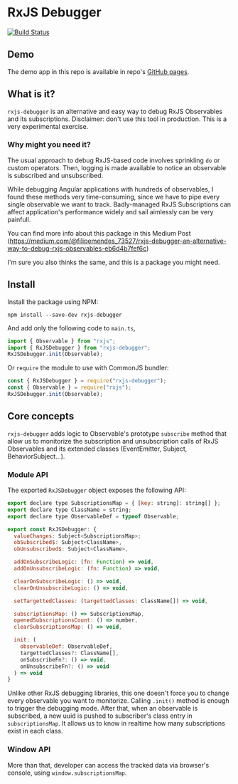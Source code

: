 # RxJS Debugger

[![Build Status](https://filipemendes1994.visualstudio.com/rxjs-debugger/_apis/build/status/filipemendes1994.rxjs-debugger?branchName=master)](https://filipemendes1994.visualstudio.com/rxjs-debugger/_build/latest?definitionId=1&branchName=master)

## Demo
The demo app in this repo is available in repo's [GitHub pages](https://filipemendes1994.github.io/rxjs-debugger).

## What is it?

`rxjs-debugger` is an alternative and easy way to debug RxJS Observables and its subscriptions.
Disclaimer: don't use this tool in production. This is a very experimental exercise.

### Why might you need it?

The usual approach to debug RxJS-based code involves sprinkling `do` or custom operators. Then, logging is made available to notice an observable is subscribed and unsubscribed.

While debugging Angular applications with hundreds of observables, I found these methods very time-consuming, since we have to pipe every single observable we want to track. Badly-managed RxJS Subscriptions can affect application's performance widely and sail aimlessly can be very painfull.

You can find more info about this package in this Medium Post
(https://medium.com/@filipemendes_73527/rxjs-debugger-an-alternative-way-to-debug-rxjs-observables-eb6d4b7fef6c)

I'm sure you also thinks the same, and this is a package you might need.

## Install

Install the package using NPM:

```
npm install --save-dev rxjs-debugger
```

And add only the following code to `main.ts`,

```ts
import { Observable } from "rxjs";
import { RxJSDebugger } from "rxjs-debugger";
RxJSDebugger.init(Observable);
```

Or `require` the module to use with CommonJS bundler:

```js
const { RxJSDebugger } = require("rxjs-debugger");
const { Observable } = require("rxjs");
RxJSDebugger.init(Observable);
```

## Core concepts

`rxjs-debugger` adds logic to Observable's prototype `subscribe` method that allow us to monitorize the subscription and unsubscription calls of RxJS Observables and its extended classes (EventEmitter, Subject, BehaviorSubject...).

### Module API

The exported `RxJSDebugger` object exposes the following API:

```js
export declare type SubscriptionsMap = { [key: string]: string[] };
export declare type ClassName = string;
export declare type ObservableDef = typeof Observable;

export const RxJSDebugger: {
  valueChanges: Subject<SubscriptionsMap>;
  obSubscribed$: Subject<ClassName>,
  obUnsubscribed$: Subject<ClassName>,

  addOnSubscribeLogic: (fn: Function) => void,
  addOnUnsubscribeLogic: (fn: Function) => void,

  clearOnSubscribeLogic: () => void,
  clearOnUnsubscribeLogic: () => void,

  setTargettedClasses: (targettedClasses: ClassName[]) => void,

  subscriptionsMap: () => SubscriptionsMap,
  openedSubscriptionsCount: () => number,
  clearSubscriptionsMap: () => void,

  init: (
    observableDef: ObservableDef,
    targettedClasses?: ClassName[],
    onSubscribeFn?: () => void,
    onUnsubscribeFn?: () => void
  ) => void
}
```

Unlike other RxJS debugging libraries, this one doesn't force you to change every observable you want to monitorize. Calling `.init()` method is enough to trigger the debugging mode. After that, when an observable is subscribed, a new uuid is pushed to subscriber's class entry in `subscriptionsMap`. It allows us to know in realtime how many subscriptions exist in each class.

### Window API

More than that, developer can access the tracked data via browser's console, using `window.subscriptionsMap`.

